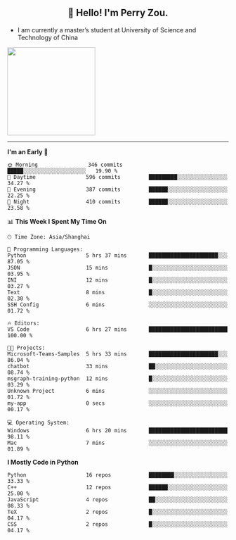 <h2 align="center">👋 Hello! I'm Perry Zou.</h2>

- I am currently a master’s student at University of Science and Technology of China

<img height=200 align="center" src="https://github-readme-stats.vercel.app/api?username=zonepg" />

-------

<!--START_SECTION:waka-->
**I'm an Early 🐤** 

```text
🌞 Morning                346 commits         █████░░░░░░░░░░░░░░░░░░░░   19.90 % 
🌆 Daytime                596 commits         █████████░░░░░░░░░░░░░░░░   34.27 % 
🌃 Evening                387 commits         ██████░░░░░░░░░░░░░░░░░░░   22.25 % 
🌙 Night                  410 commits         ██████░░░░░░░░░░░░░░░░░░░   23.58 % 
```


📊 **This Week I Spent My Time On** 

```text
🕑︎ Time Zone: Asia/Shanghai

💬 Programming Languages: 
Python                   5 hrs 37 mins       ██████████████████████░░░   87.05 % 
JSON                     15 mins             █░░░░░░░░░░░░░░░░░░░░░░░░   03.95 % 
INI                      12 mins             █░░░░░░░░░░░░░░░░░░░░░░░░   03.27 % 
Text                     8 mins              █░░░░░░░░░░░░░░░░░░░░░░░░   02.30 % 
SSH Config               6 mins              ░░░░░░░░░░░░░░░░░░░░░░░░░   01.72 % 

🔥 Editors: 
VS Code                  6 hrs 27 mins       █████████████████████████   100.00 % 

🐱‍💻 Projects: 
Microsoft-Teams-Samples  5 hrs 33 mins       ██████████████████████░░░   86.04 % 
chatbot                  33 mins             ██░░░░░░░░░░░░░░░░░░░░░░░   08.74 % 
msgraph-training-python  12 mins             █░░░░░░░░░░░░░░░░░░░░░░░░   03.29 % 
Unknown Project          6 mins              ░░░░░░░░░░░░░░░░░░░░░░░░░   01.72 % 
my-app                   0 secs              ░░░░░░░░░░░░░░░░░░░░░░░░░   00.17 % 

💻 Operating System: 
Windows                  6 hrs 20 mins       █████████████████████████   98.11 % 
Mac                      7 mins              ░░░░░░░░░░░░░░░░░░░░░░░░░   01.89 % 
```

**I Mostly Code in Python** 

```text
Python                   16 repos            ████████░░░░░░░░░░░░░░░░░   33.33 % 
C++                      12 repos            ██████░░░░░░░░░░░░░░░░░░░   25.00 % 
JavaScript               4 repos             ██░░░░░░░░░░░░░░░░░░░░░░░   08.33 % 
TeX                      2 repos             █░░░░░░░░░░░░░░░░░░░░░░░░   04.17 % 
CSS                      2 repos             █░░░░░░░░░░░░░░░░░░░░░░░░   04.17 % 
```




<!--END_SECTION:waka-->
